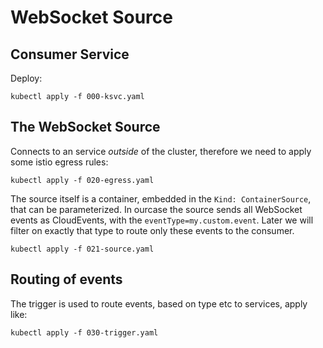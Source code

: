# WebSocket Source

## Consumer Service

Deploy:

```
kubectl apply -f 000-ksvc.yaml
```

## The WebSocket Source

Connects to an service _outside_ of the cluster, therefore we need to apply some istio egress rules:

```
kubectl apply -f 020-egress.yaml
```

The source itself is a container, embedded in the `Kind: ContainerSource`, that can be parameterized. In ourcase the source sends all WebSocket events as CloudEvents, with the `eventType=my.custom.event`.  Later we will filter on exactly that type to route only these events to the consumer.

```
kubectl apply -f 021-source.yaml
```

## Routing of events

The trigger is used to route events, based on type etc to services, apply like:

```
kubectl apply -f 030-trigger.yaml
```
